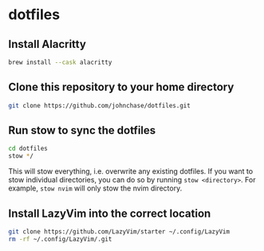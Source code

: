 # dotfiles

## Install Alacritty

```bash
brew install --cask alacritty
```

## Clone this repository to your home directory

```bash
git clone https://github.com/johnchase/dotfiles.git
```

## Run stow to sync the dotfiles

```bash
cd dotfiles
stow */
```

This will stow everything, i.e. overwrite any existing dotfiles. If you want to stow individual directories, you can do so by running `stow <directory>`. For example, `stow nvim` will only stow the nvim directory.

## Install LazyVim into the correct location

```bash
git clone https://github.com/LazyVim/starter ~/.config/LazyVim
rm -rf ~/.config/LazyVim/.git
```
